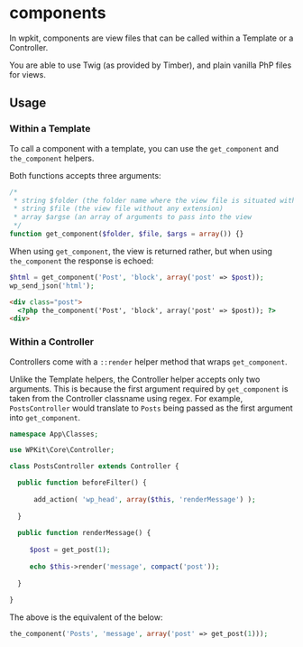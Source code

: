 
# components

In wpkit, components are view files that can be called within a Template or a Controller.

You are able to use Twig (as provided by Timber), and plain vanilla PhP files for views.

## Usage

### Within a Template

To call a component with a template, you can use the `get_component` and `the_component` helpers.

Both functions accepts three arguments:

```php
/*
 * string $folder (the folder name where the view file is situated within the Components folder
 * string $file (the view file without any extension)
 * array $argse (an array of arguments to pass into the view
 */
function get_component($folder, $file, $args = array()) {}
```

When using `get_component`, the view is returned rather, but when using `the_component` the response is echoed:

```php
$html = get_component('Post', 'block', array('post' => $post));
wp_send_json('html');
```

```html
<div class="post">
  <?php the_component('Post', 'block', array('post' => $post)); ?>
<div>
```

### Within a Controller

Controllers come with a `::render` helper method that wraps `get_component`.

Unlike the Template helpers, the Controller helper accepts only two arguments. This is because the first argument required by `get_component` is taken from the Controller classname using regex. For example, `PostsController` would translate to `Posts` being passed as the first argument into `get_component`.

```php
namespace App\Classes;

use WPKit\Core\Controller;

class PostsController extends Controller {

  public function beforeFilter() {
  
      add_action( 'wp_head', array($this, 'renderMessage') );
      
  }
  
  public function renderMessage() {
  
     $post = get_post(1);
     
     echo $this->render('message', compact('post'));
     
  }
  
}
```

The above is the equivalent of the below:

```php
the_component('Posts', 'message', array('post' => get_post(1)));
```
